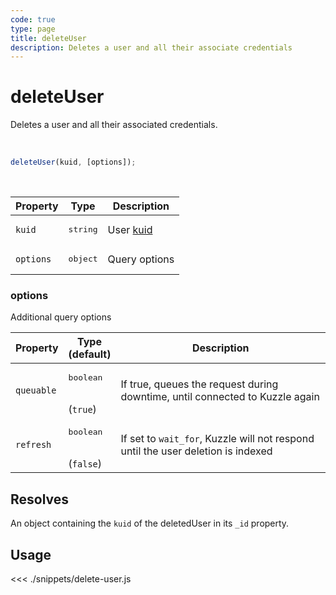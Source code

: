 ```yaml
---
code: true
type: page
title: deleteUser
description: Deletes a user and all their associate credentials
---
```


# deleteUser

Deletes a user and all their associated credentials.

<br />

```js
deleteUser(kuid, [options]);
```

<br />

| Property | Type | Description |
| --- | --- | --- |
| `kuid` | <pre>string</pre> | User [kuid](/core/1/guides/essentials/user-authentication/#kuzzle-user-identifier-kuid) |
| `options` | <pre>object</pre> | Query options |

### options

Additional query options

| Property | Type<br />(default) | Description |
| --- | --- | --- |
| `queuable` | <pre>boolean</pre><br />(`true`) | If true, queues the request during downtime, until connected to Kuzzle again |
| `refresh` | <pre>boolean</pre><br />(`false`) | If set to `wait_for`, Kuzzle will not respond until the user deletion is indexed |

## Resolves

An object containing the `kuid` of the deletedUser in its `_id` property.

## Usage

<<< ./snippets/delete-user.js

